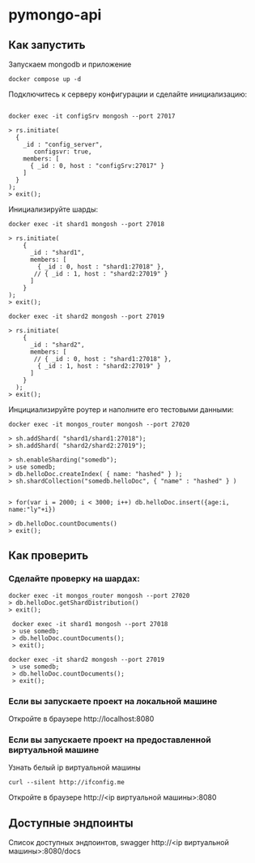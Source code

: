 # pymongo-api

## Как запустить

Запускаем mongodb и приложение

```shell
docker compose up -d
```

Подключитесь к серверу конфигурации и сделайте инициализацию:

```shell

docker exec -it configSrv mongosh --port 27017

> rs.initiate(
  {
    _id : "config_server",
       configsvr: true,
    members: [
      { _id : 0, host : "configSrv:27017" }
    ]
  }
);
> exit();
```

Инициализируйте шарды:
```shell
docker exec -it shard1 mongosh --port 27018

> rs.initiate(
    {
      _id : "shard1",
      members: [
        { _id : 0, host : "shard1:27018" },
       // { _id : 1, host : "shard2:27019" }
      ]
    }
);
> exit();

docker exec -it shard2 mongosh --port 27019

> rs.initiate(
    {
      _id : "shard2",
      members: [
       // { _id : 0, host : "shard1:27018" },
        { _id : 1, host : "shard2:27019" }
      ]
    }
  );
> exit();
```

Инцициализируйте роутер и наполните его тестовыми данными:

```shell
docker exec -it mongos_router mongosh --port 27020

> sh.addShard( "shard1/shard1:27018");
> sh.addShard( "shard2/shard2:27019");

> sh.enableSharding("somedb");
> use somedb;
> db.helloDoc.createIndex( { name: "hashed" } );
> sh.shardCollection("somedb.helloDoc", { "name" : "hashed" } )


> for(var i = 2000; i < 3000; i++) db.helloDoc.insert({age:i, name:"ly"+i})

> db.helloDoc.countDocuments() 
> exit();
```

## Как проверить

### Сделайте проверку на шардах:
```shell
docker exec -it mongos_router mongosh --port 27020
> db.helloDoc.getShardDistribution()
> exit();

 docker exec -it shard1 mongosh --port 27018
 > use somedb;
 > db.helloDoc.countDocuments();
 > exit();

docker exec -it shard2 mongosh --port 27019
 > use somedb;
 > db.helloDoc.countDocuments();
 > exit();
```

### Если вы запускаете проект на локальной машине

Откройте в браузере http://localhost:8080

### Если вы запускаете проект на предоставленной виртуальной машине

Узнать белый ip виртуальной машины

```shell
curl --silent http://ifconfig.me
```

Откройте в браузере http://<ip виртуальной машины>:8080

## Доступные эндпоинты

Список доступных эндпоинтов, swagger http://<ip виртуальной машины>:8080/docs